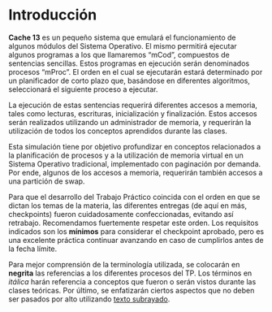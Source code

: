 # Introducción

**Cache 13** es un pequeño sistema que emulará el funcionamiento de algunos módulos del Sistema Operativo. El mismo permitirá ejecutar algunos programas a los que llamaremos “mCod”, compuestos de sentencias sencillas. Estos programas en ejecución serán denominados procesos “mProc”. El orden en el cual se ejecutarán estará determinado por un planificador de corto plazo que, basándose en diferentes algoritmos, seleccionará el siguiente proceso a ejecutar.

La ejecución de estas sentencias requerirá diferentes accesos a memoria, tales como lecturas, escrituras, inicialización y finalización. Estos accesos serán realizados utilizando un administrador de memoria, y requerirán la utilización de todos los conceptos aprendidos durante las clases. 

Esta simulación tiene por objetivo profundizar en conceptos relacionados a la planificación de procesos y a la utilización de memoria virtual en un Sistema Operativo tradicional, implementado con paginación por demanda. Por ende, algunos de los accesos a memoria, requerirán también accesos a una partición de swap.

Para que el desarrollo del Trabajo Práctico coincida con el orden en que se dictan los temas de la materia, las diferentes entregas (de aquí en más, checkpoints) fueron cuidadosamente confeccionadas, evitando así retrabajo. Recomendamos fuertemente respetar este orden. Los requisitos indicados son los **mínimos** para considerar el checkpoint aprobado, pero es una excelente práctica continuar avanzando en caso de cumplirlos antes de la fecha límite.

Para mejor comprensión de la terminología utilizada, se colocarán en **negrita** las referencias a los diferentes procesos del TP. Los términos en _itálica_ harán referencia a conceptos que fueron o serán vistos durante las clases teóricas. Por último, se enfatizarán ciertos aspectos que no deben ser pasados por alto utilizando <u>texto subrayado</u>.
